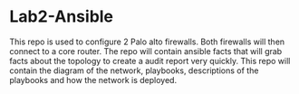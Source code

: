 # Lab2-Ansible
This repo is used to configure 2 Palo alto firewalls. Both firewalls will then connect to a core router. 
The repo will contain ansible facts that will grab facts about the topology to create a audit report very quickly.
This repo will contain the diagram of the network, playbooks, descriptions of the playbooks and how the network is deployed. 


